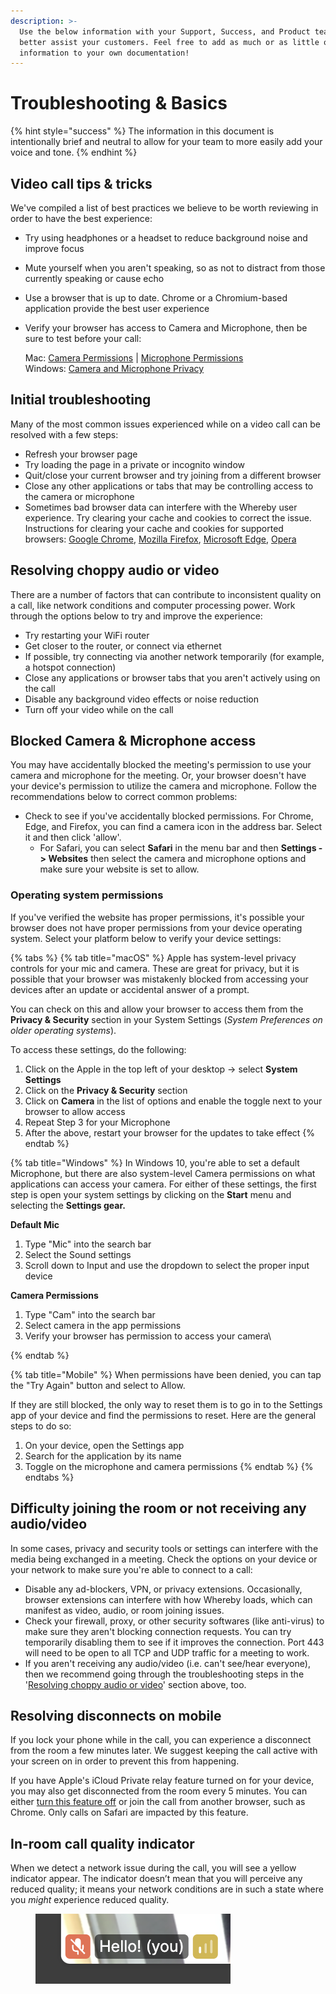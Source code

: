 ```yaml
---
description: >-
  Use the below information with your Support, Success, and Product teams to
  better assist your customers. Feel free to add as much or as little of this
  information to your own documentation!
---
```


# Troubleshooting & Basics

{% hint style="success" %}
The information in this document is intentionally brief and neutral to allow for your team to more easily add your voice and tone.
{% endhint %}

## Video call tips & tricks

We've compiled a list of best practices we believe to be worth reviewing in order to have the best experience:&#x20;

* Try using headphones or a headset to reduce background noise and improve focus
* Mute yourself when you aren't speaking, so as not to distract from those currently speaking or cause echo
* Use a browser that is up to date. Chrome or a Chromium-based application provide the best user experience
*   Verify your browser has access to Camera and Microphone, then be sure to test before your call:

    Mac: [Camera Permissions](https://support.apple.com/guide/mac-help/control-access-to-the-camera-mchlf6d108da/mac) | [Microphone Permissions](https://support.apple.com/guide/mac-help/control-access-to-the-microphone-on-mac-mchla1b1e1fe/mac)\
    Windows: [Camera and Microphone Privacy](https://support.microsoft.com/en-us/windows/windows-camera-microphone-and-privacy-a83257bc-e990-d54a-d212-b5e41beba857)

## Initial troubleshooting

Many of the most common issues experienced while on a video call can be resolved with a few steps:

* Refresh your browser page
* Try loading the page in a private or incognito window
* Quit/close your current browser and try joining from a different browser
* Close any other applications or tabs that may be controlling access to the camera or microphone
* Sometimes bad browser data can interfere with the Whereby user experience. Try clearing your cache and cookies to correct the issue. Instructions for clearing your cache and cookies for supported browsers: [Google Chrome](https://support.google.com/accounts/answer/32050?co=GENIE.Platform=Desktop\&hl=en), [Mozilla Firefox](https://support.mozilla.org/en-US/kb/how-clear-firefox-cache), [Microsoft Edge](https://support.microsoft.com/en-us/help/10607/microsoft-edge-view-delete-browser-history), [Opera](http://help.opera.com/Windows/12.10/en/cache.html)

## Resolving choppy audio or video

There are a number of factors that can contribute to inconsistent quality on a call, like network conditions and computer processing power. Work through the options below to try and improve the experience:

* Try restarting your WiFi router
* Get closer to the router, or connect via ethernet
* If possible, try connecting via another network temporarily (for example, a hotspot connection)
* Close any applications or browser tabs that you aren't actively using on the call
* Disable any background video effects or noise reduction
* Turn off your video while on the call

## Blocked Camera & Microphone access

You may have accidentally blocked the meeting's permission to use your camera and microphone for the meeting. Or, your browser doesn't have your device's permission to utilize the camera and microphone. Follow the recommendations below to correct common problems:

* Check to see if you've accidentally blocked permissions. For Chrome, Edge, and Firefox, you can find a camera icon in the address bar. Select it and then click 'allow'.&#x20;
  * For Safari, you can select **Safari** in the menu bar and then **Settings -> Websites** then select the camera and microphone options and make sure your website is set to allow.

### Operating system permissions

If you've verified the website has proper permissions, it's possible your browser does not have proper permissions from your device operating system. Select your platform below to verify your device settings:

{% tabs %}
{% tab title="macOS" %}
Apple has system-level privacy controls for your mic and camera. These are great for privacy, but it is possible that your browser was mistakenly blocked from accessing your devices after an update or accidental answer of a prompt.&#x20;

You can check on this and allow your browser to access them from the **Privacy & Security** section in your System Settings (_System Preferences on older operating systems_).&#x20;

To access these settings, do the following:&#x20;

1. Click on the Apple in the top left of your desktop -> select **System Settings**
2. Click on the **Privacy & Security** section
3. Click on **Camera** in the list of options and enable the toggle next to your browser to allow access
4. Repeat Step 3 for your Microphone
5. After the above, restart your browser for the updates to take effect
{% endtab %}

{% tab title="Windows" %}
In Windows 10, you're able to set a default Microphone, but there are also system-level Camera permissions on what applications can access your camera. For either of these settings, the first  step is open your system settings by clicking on the **Start** menu and selecting the **Settings gear.**



**Default Mic**

1. Type "Mic" into the search bar&#x20;
2. Select the Sound settings
3. Scroll down to Input and use the dropdown to select the proper input device

**Camera Permissions**

1. Type "Cam" into the search bar
2. Select camera in the app permissions
3. Verify your browser has permission to access your camera\

{% endtab %}

{% tab title="Mobile" %}
When permissions have been denied, you can tap the "Try Again" button and select to Allow.

If they are still blocked, the only way to reset them is to go in to the Settings app of your device and find the permissions to reset. Here are the general steps to do so:

1. On your device, open the Settings app
2. Search for the application by its name
3. Toggle on the microphone and camera permissions
{% endtab %}
{% endtabs %}

## Difficulty joining the room or not receiving any audio/video

In some cases, privacy and security tools or settings can interfere with the media being exchanged in a meeting. Check the options on your device or your network to make sure you're able to connect to a call:

* Disable any ad-blockers, VPN, or privacy extensions. Occasionally, browser extensions can interfere with how Whereby loads, which can manifest as video, audio, or room joining issues.
* Check your firewall, proxy, or other security softwares (like anti-virus) to make sure they aren't blocking connection requests. You can try temporarily disabling them to see if it improves the connection. Port 443 will need to be open to all TCP and UDP traffic for a meeting to work.&#x20;
* If you aren't receiving any audio/video (i.e. can't see/hear everyone), then we recommend going through the troubleshooting steps in the '[Resolving choppy audio or video](end-user-documentation.md#resolving-choppy-audio-or-video)' section above, too.

## Resolving disconnects on mobile

If you lock your phone while in the call, you can experience a disconnect from the room a few minutes later. We suggest keeping the call active with your screen on in order to prevent this from happening.&#x20;

If you have Apple's iCloud Private relay feature turned on for your device, you may also get disconnected from the room every 5 minutes. You can either [turn this feature off](https://support.apple.com/guide/icloud/mm7dc25cb68f/icloud) or join the call from another browser, such as Chrome. Only calls on Safari are impacted by this feature.&#x20;

## In-room call quality indicator

When we detect a network issue during the call, you will see a yellow indicator appear. The indicator doesn’t mean that you will perceive any reduced quality; it means your network conditions are in such a state where you _might_ experience reduced quality.&#x20;

<figure><img src="../../.gitbook/assets/image.png" alt=""><figcaption></figcaption></figure>

